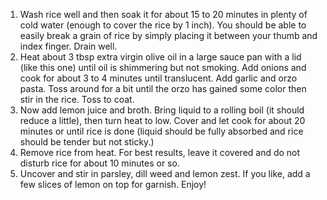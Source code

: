 1.
    Wash rice well and then soak it for about 15 to 20 minutes in plenty of cold water (enough to cover the rice by 1 inch). You should be able to easily break a grain of rice by simply placing it between your thumb and index finger. Drain well.
2.
    Heat about 3 tbsp extra virgin olive oil in a large sauce pan with a lid (like this one) until oil is shimmering but not smoking.  Add onions and cook for about 3 to 4 minutes until translucent. Add garlic and orzo pasta. Toss around for a bit until the orzo has gained some color then stir in the rice. Toss to coat.
3.
    Now add lemon juice and broth. Bring liquid to a rolling boil (it should reduce a little), then turn heat to low. Cover and let cook for about 20 minutes or until rice is done (liquid should be fully absorbed and rice should be tender but not sticky.)
4.
    Remove rice from heat. For best results, leave it covered and do not disturb rice for about 10 minutes or so.
5.
    Uncover and stir in parsley, dill weed and lemon zest. If you like, add a few slices of lemon on top for garnish. Enjoy!